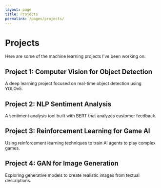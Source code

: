 ```yaml
---
layout: page
title: Projects
permalink: /pages/projects/
---
```


# Projects

Here are some of the machine learning projects I've been working on:

## Project 1: Computer Vision for Object Detection

A deep learning project focused on real-time object detection using YOLOv5.

## Project 2: NLP Sentiment Analysis

A sentiment analysis tool built with BERT that analyzes customer feedback.

## Project 3: Reinforcement Learning for Game AI

Using reinforcement learning techniques to train AI agents to play complex games.

## Project 4: GAN for Image Generation

Exploring generative models to create realistic images from textual descriptions.